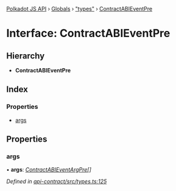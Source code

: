 [Polkadot JS API](../README.md) › [Globals](../globals.md) › ["types"](../modules/_types_.md) › [ContractABIEventPre](_types_.contractabieventpre.md)

# Interface: ContractABIEventPre

## Hierarchy

* **ContractABIEventPre**

## Index

### Properties

* [args](_types_.contractabieventpre.md#args)

## Properties

###  args

• **args**: *[ContractABIEventArgPre](_types_.contractabieventargpre.md)[]*

*Defined in [api-contract/src/types.ts:125](https://github.com/polkadot-js/api/blob/204cf6769d/packages/api-contract/src/types.ts#L125)*

